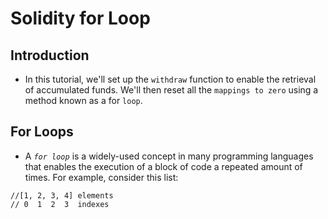 # Solidity for Loop

## Introduction
- In this tutorial, we'll set up the `withdraw` function to enable the retrieval of accumulated funds. We'll then reset all the `mappings to zero` using a method known as a for `loop`.

## For Loops
- A *`for loop`* is a widely-used concept in many programming languages that enables the execution of a block of code a repeated amount of times.
For example, consider this list:
```
//[1, 2, 3, 4] elements
// 0  1  2  3  indexes
```

